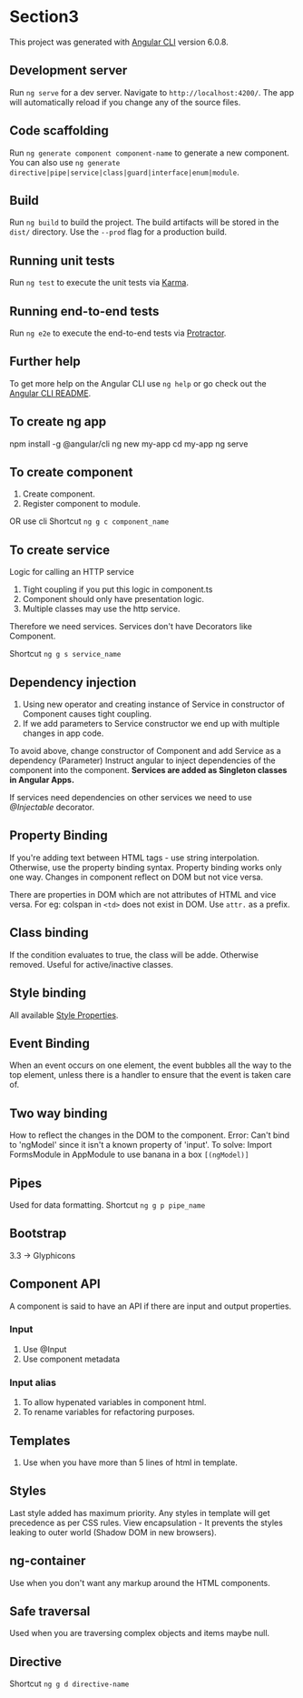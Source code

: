 # Section3

This project was generated with [Angular CLI](https://github.com/angular/angular-cli) version 6.0.8.

## Development server

Run `ng serve` for a dev server. Navigate to `http://localhost:4200/`. The app will automatically reload if you change any of the source files.

## Code scaffolding

Run `ng generate component component-name` to generate a new component. You can also use `ng generate directive|pipe|service|class|guard|interface|enum|module`.

## Build

Run `ng build` to build the project. The build artifacts will be stored in the `dist/` directory. Use the `--prod` flag for a production build.

## Running unit tests

Run `ng test` to execute the unit tests via [Karma](https://karma-runner.github.io).

## Running end-to-end tests

Run `ng e2e` to execute the end-to-end tests via [Protractor](http://www.protractortest.org/).

## Further help

To get more help on the Angular CLI use `ng help` or go check out the [Angular CLI README](https://github.com/angular/angular-cli/blob/master/README.md).

## To create ng app

npm install -g @angular/cli
ng new my-app
cd my-app
ng serve

## To create component

1. Create component.
2. Register component to module.

OR use cli
Shortcut `ng g c component_name`

## To create service

Logic for calling an HTTP service

1. Tight coupling if you put this logic in component.ts
2. Component should only have presentation logic.
3. Multiple classes may use the http service.

Therefore we need services.
Services don't have Decorators like Component.

Shortcut `ng g s service_name`

## Dependency injection

1. Using new operator and creating instance of Service in constructor of Component causes tight coupling.
2. If we add parameters to Service constructor we end up with multiple changes in app code.

To avoid above, change constructor of Component and add Service as a dependency (Parameter)
Instruct angular to inject dependencies of the component into the component.
**Services are added as Singleton classes in Angular Apps.**

If services need dependencies on other services we need to use *@Injectable* decorator.

## Property Binding

If you're adding text between HTML tags - use string interpolation.
Otherwise, use the property binding syntax.
Property binding works only one way.
Changes in component reflect on DOM but not vice versa.

There are properties in DOM which are not attributes of HTML and vice versa.
For eg: colspan in `<td>` does not exist in DOM. Use `attr.` as a prefix.

## Class binding

If the condition evaluates to true, the class will be adde. Otherwise removed.
Useful for active/inactive classes.

## Style binding

All available [Style Properties](https://www.w3schools.com/jsref/dom_obj_style.asp).

## Event Binding

When an event occurs on one element, the event bubbles all the way to the top element, unless there is a handler to ensure that the event is taken care of.

## Two way binding

How to reflect the changes in the DOM to the component.
Error:
Can't bind to 'ngModel' since it isn't a known property of 'input'.
To solve:
Import FormsModule in AppModule to use banana in a box `[(ngModel)]`

## Pipes

Used for data formatting.
Shortcut `ng g p pipe_name`

## Bootstrap

3.3 -> Glyphicons

## Component API

A component is said to have an API if there are input and output properties.

### Input

1. Use @Input
2. Use component metadata

### Input alias

1. To allow hypenated variables in component html.
2. To rename variables for refactoring purposes.

## Templates

1. Use when you have more than 5 lines of html in template.

## Styles

Last style added has maximum priority.
Any styles in template will get precedence as per CSS rules.
View encapsulation - It prevents the styles leaking to outer world (Shadow DOM in new browsers).

## ng-container

Use when you don't want any markup around the HTML components.

## Safe traversal

Used when you are traversing complex objects and items maybe null.

## Directive

Shortcut `ng g d directive-name`